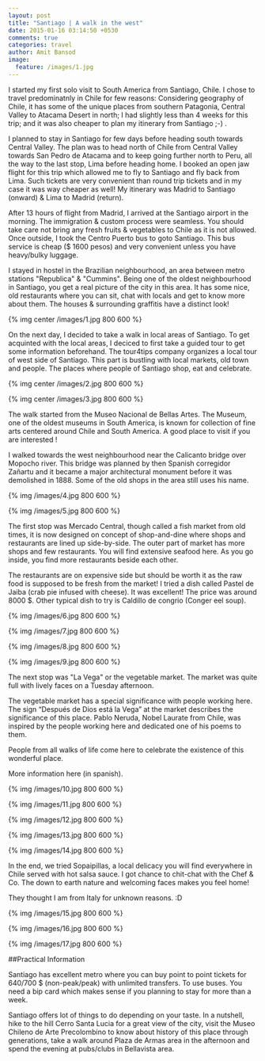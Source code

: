```yaml
---
layout: post
title: "Santiago | A walk in the west"
date: 2015-01-16 03:14:50 +0530
comments: true
categories: travel
author: Amit Bansod
image:
  feature: /images/1.jpg
---
```


I started my first solo visit to South America from Santiago, Chile. I chose to travel predominatnly in Chile for few reasons: Considering geography of Chile, it has some of the unique places from southern Patagonia, Central Valley to Atacama Desert in north; I had slightly less than 4 weeks for this trip; and it was also cheaper to plan my itinerary from Santiago ;-) .

I planned to stay in Santiago for few days before heading south towards Central Valley. The plan was to head north of Chile from Central Valley towards San Pedro de Atacama and to keep going further north to Peru, all the way to the last stop, Lima before heading home. I booked an open jaw flight for this trip which allowed me to fly to Santiago and fly back from Lima. Such tickets are very convenient than round trip tickets and in my case it was way cheaper as well! My itinerary was Madrid to Santiago (onward) & Lima to Madrid (return).

After 13 hours of flight from Madrid, I arrived at the Santiago airport in the morning. The immigration & custom process were seamless. You should take care not bring any fresh fruits & vegetables to Chile as it is not allowed. Once outside, I took the Centro Puerto bus to goto Santiago. This bus service is cheap ($ 1600 pesos) and very convenient unless you have heavy/bulky luggage.

I stayed in hostel in the Brazilian neighbourhood, an area between metro stations "Republica" & "Cummins". Being one of the oldest neighbourhood in Santiago, you get a real picture of the city in this area. It has some nice, old restaurants where you can sit, chat with locals and get to know more about them. The houses & surrounding graffitis have a distinct look!

{% img center /images/1.jpg 800 600 %}

On the next day, I decided to take a walk in local areas of Santiago. To get acquinted with the local areas, I deciced to first take a guided tour to get some information beforehand. The tour4tips company organizes a local tour of west side of Santiago. This part is bustling with local markets, old town and people. The places where people of Santiago shop, eat and celebrate.

{% img center /images/2.jpg 800 600 %}

{% img center /images/3.jpg 800 600 %}

The walk started from the Museo Nacional de Bellas Artes. The Museum, one of the oldest museums in South America, is known for collection of fine arts centered around Chile and South America. A good place to visit if you are interested !

I walked towards the west neighbourhood near the Calicanto bridge over Mopocho river. This bridge was planned by then Spanish corregidor Zañartu and it became a major architectural monument before it was demolished in 1888. Some of the old shops in the area still uses his name.

{% img /images/4.jpg 800 600 %}

{% img /images/5.jpg 800 600 %}

The first stop was Mercado Central, though called a fish market from old times, it is now designed on concept of shop-and-dine where shops and restaurants are lined up side-by-side. The outer part of market has more shops and few restaurants. You will find extensive seafood here. As you go inside, you find more restaurants beside each other.

The restaurants are on expensive side but should be worth it as the raw food is supposed to be fresh from the market! I tried a dish called Pastel de Jaiba (crab pie infused with cheese). It was excellent! The price was around 8000 $. Other typical dish to try is Caldillo de congrio (Conger eel soup).

{% img /images/6.jpg 800 600 %}

{% img /images/7.jpg 800 600 %}

{% img /images/8.jpg 800 600 %} 

{% img /images/9.jpg 800 600 %}

The next stop was "La Vega" or the vegetable market. The market was quite full with lively faces on a Tuesday afternoon.

The vegetable market has a special significance with people working here. The sign “Después de Dios está la Vega” at the market describes the significance of this place. Pablo Neruda, Nobel Laurate from Chile, was inspired by the people working here and dedicated one of his poems to them.

People from all walks of life come here to celebrate the existence of this wonderful place.

More information here (in spanish).

{% img /images/10.jpg 800 600 %}

{% img /images/11.jpg 800 600 %}

{% img /images/12.jpg 800 600 %}

{% img /images/13.jpg 800 600 %}

{% img /images/14.jpg 800 600 %}

In the end, we tried Sopaipillas, a local delicacy you will find everywhere in Chile served with hot salsa sauce. I got chance to chit-chat with the Chef & Co. The down to earth nature and welcoming faces makes you feel home!

They thought I am from Italy for unknown reasons. :D

{% img /images/15.jpg 800 600 %}

{% img /images/16.jpg 800 600 %}

{% img /images/17.jpg 800 600 %}

##Practical Information

Santiago has excellent metro where you can buy point to point tickets for 640/700 $ (non-peak/peak) with unlimited transfers. To use buses. You need a bip card which makes sense if you planning to stay for more than a week.

Santiago offers lot of things to do depending on your taste. In a nutshell, hike to the hill Cerro Santa Lucia for a great view of the city, visit the Museo Chileno de Arte Precolombino to know about history of this place through generations, take a walk around Plaza de Armas area in the afternoon and spend the evening at pubs/clubs in Bellavista area.
